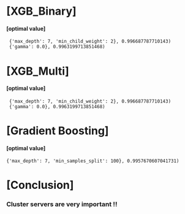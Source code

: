 #  [XGB_Binary]
#### [optimal value] 
	
	 {'max_depth': 7, 'min_child_weight': 2}, 0.996687787710143)
	 {'gamma': 0.0}, 0.9963199713851468)


#  [XGB_Multi]
#### [optimal value]

	 {'max_depth': 7, 'min_child_weight': 2}, 0.996687787710143)
	 {'gamma': 0.0}, 0.9963199713851468)

#  [Gradient Boosting]
#### [optimal value]
	{'max_depth': 7, 'min_samples_split': 100}, 0.9957670607041731)

# 	[Conclusion]
###	Cluster servers are very important !!
